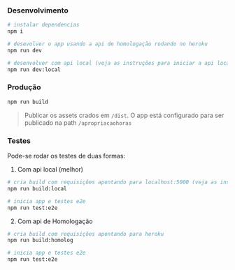 ### Desenvolvimento
```sh
# instalar dependencias
npm i

# desevolver o app usando a api de homologação rodando no heroku
npm run dev

# desenvolver com api local (veja as instruções para iniciar a api localmente api/README.md)
npm run dev:local
```

### Produção
```sh
npm run build
```
> Publicar os assets crados em `/dist`. O app está configurado para ser publicado na path `/apropriacaohoras`


### Testes
Pode-se rodar os testes de duas formas: 
1. Com api local (melhor)

```sh
# cria build com requisições apontando para localhost:5000 (veja as instruções para iniciar a api localmente api/README.md)
npm run build:local

# inicia app e testes e2e
npm run test:e2e

```

2. Com api de Homologação
```sh
# cria build com requisições apontando para heroku
npm run build:homolog

# inicia app e testes e2e
npm run test:e2e
```
